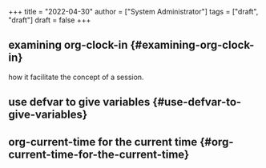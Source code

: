 +++
title = "2022-04-30"
author = ["System Administrator"]
tags = ["draft", "draft"]
draft = false
+++

## examining org-clock-in {#examining-org-clock-in}

how it facilitate the concept of a session.


## use defvar to give variables {#use-defvar-to-give-variables}


## org-current-time for the current time {#org-current-time-for-the-current-time}